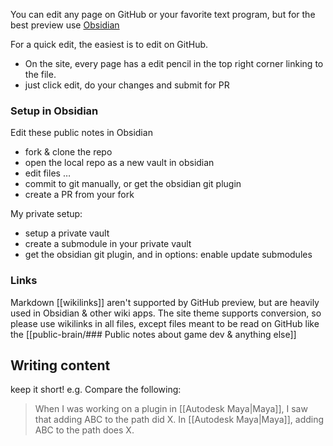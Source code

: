 You can edit any page on GitHub or your favorite text program, but for the best preview use [Obsidian](https://obsidian.md/)

For a quick edit, the easiest is to edit on GitHub.
- On the site, every page has a edit pencil in the top right corner linking to the file.
- just click edit, do your changes and submit for PR

### Setup in Obsidian

Edit these public notes in Obsidian
- fork & clone the repo
- open the local repo as a new vault in obsidian
- edit files …
- commit to git manually, or get the obsidian git plugin
- create a PR from your fork

My private setup:
- setup a private vault
- create a submodule in your private vault
- get the obsidian git plugin, and in options: enable update submodules

### Links
Markdown [[wikilinks]] aren't supported by GitHub preview, but are heavily used in Obsidian & other wiki apps. The site theme supports conversion, so please use wikilinks in all files, except files meant to be read on GitHub like the [[public-brain/### Public notes about game dev & anything else]]

## Writing content
keep it short!
e.g. Compare the following:
> When I was working on a plugin in [[Autodesk Maya|Maya]], I saw that adding ABC to the path did X. 
> In [[Autodesk Maya|Maya]], adding ABC to the path does X.